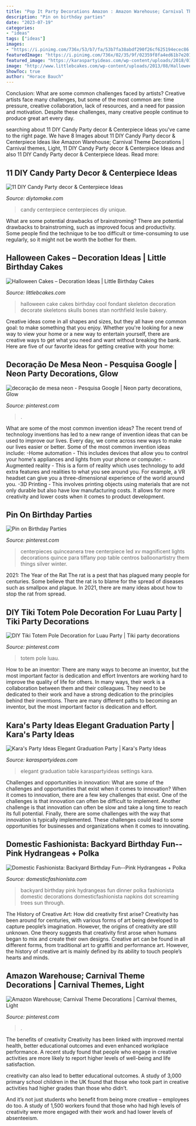 ```yaml
---
title: "Pop It Party Decorations Amazon : Amazon Warehouse; Carnival Theme Decorations"
description: "Pin on birthday parties"
date: "2023-07-19"
categories:
- "ideas"
tags: ["ideas"]
images:
- "https://i.pinimg.com/736x/53/b7/fa/53b7fa38abdf290f26cf625194ecec86.jpg"
featuredImage: "https://i.pinimg.com/736x/02/35/9f/02359f8fa4ed61b7e2014b9f8a0913ba.jpg"
featured_image: "https://karaspartyideas.com/wp-content/uploads/2018/01/Elegant-Graduation-Party-via-Karas-Party-Ideas-KarasPartyIdeas.com8_.jpg"
image: "http://www.littlebcakes.com/wp-content/uploads/2013/08/Halloween-Cake-Ideas.jpg"
ShowToc: true
author: "Horace Bauch"
---
```



Conclusion: What are some common challenges faced by artists?
Creative artists face many challenges, but some of the most common are: time pressure, creative collaboration, lack of resources, and a need for passion and motivation. Despite these challenges, many creative people continue to produce great art every day.

	

		
searching about 11 DIY Candy Party decor &amp; Centerpiece Ideas you've came to the right page. We have 8 Images about 11 DIY Candy Party decor &amp; Centerpiece Ideas like Amazon Warehouse; Carnival Theme Decorations | Carnival themes, Light, 11 DIY Candy Party decor &amp; Centerpiece Ideas and also 11 DIY Candy Party decor &amp; Centerpiece Ideas. Read more:
		
    
## 11 DIY Candy Party Decor &amp; Centerpiece Ideas

<img loading=lazy src="https://www.diytomake.com/wp-content/uploads/2015/10/Unique-Candy-Centerpieces.jpg" onerror="this.onerror=null;this.src='https://tse4.mm.bing.net/th?id=OIP.a5ZahKIFFe-MXjgnQdmZ3gHaE8&amp;pid=15.1';" alt="11 DIY Candy Party decor &amp; Centerpiece Ideas">

_Source: diytomake.com_

>candy centerpiece centerpieces diy unique. 

	

What are some potential drawbacks of brainstroming?
There are potential drawbacks to brainstroming, such as improved focus and productivity. Some people find the technique to be too difficult or time-consuming to use regularly, so it might not be worth the bother for them.

    
## Halloween Cakes – Decoration Ideas | Little Birthday Cakes

<img loading=lazy src="http://www.littlebcakes.com/wp-content/uploads/2013/08/Halloween-Cake-Ideas.jpg" onerror="this.onerror=null;this.src='https://tse3.mm.bing.net/th?id=OIP.vUKTsyTdVr_Pf1AMXqZz5gHaJ4&amp;pid=15.1';" alt="Halloween Cakes – Decoration Ideas | Little Birthday Cakes">

_Source: littlebcakes.com_

>halloween cake cakes birthday cool fondant skeleton decoration decorate skeletons skulls bones stan northfield leslie bakery. 

	

Creative ideas come in all shapes and sizes, but they all have one common goal: to make something that you enjoy. Whether you're looking for a new way to view your home or a new way to entertain yourself, there are creative ways to get what you need and want without breaking the bank. Here are five of our favorite ideas for getting creative with your home: 

    
## Decoração De Mesa Neon - Pesquisa Google | Neon Party Decorations, Glow

<img loading=lazy src="https://i.pinimg.com/736x/53/b7/fa/53b7fa38abdf290f26cf625194ecec86.jpg" onerror="this.onerror=null;this.src='https://tse2.mm.bing.net/th?id=OIP.gQm3aVojay6olp0E7ZGxYAHaHA&amp;pid=15.1';" alt="decoração de mesa neon - Pesquisa Google | Neon party decorations, Glow">

_Source: pinterest.com_

>. 

	

What are some of the most common invention ideas?
The recent trend of technology inventions has led to a new range of invention ideas that can be used to improve our lives. Every day, we come across new ways to make our lives easier or better. Some of the most common invention ideas include: 
-Home automation - This includes devices that allow you to control your home's appliances and lights from your phone or computer. 
-Augmented reality - This is a form of reality which uses technology to add extra features and realities to what you see around you. For example, a VR headset can give you a three-dimensional experience of the world around you. 
-3D Printing - This involves printing objects using materials that are not only durable but also have low manufacturing costs. It allows for more creativity and lower costs when it comes to product development.

    
## Pin On Birthday Parties

<img loading=lazy src="https://i.pinimg.com/736x/16/48/09/16480914862d04074f0b330a540e9f0c--quince-centerpieces-quinceanera-centerpieces.jpg" onerror="this.onerror=null;this.src='https://tse1.mm.bing.net/th?id=OIP.jOmERP0BAi8eymbVCX6P_gAAAA&amp;pid=15.1';" alt="Pin on Birthday Parties">

_Source: pinterest.com_

>centerpieces quinceanera tree centerpiece led xv magnificent lights decorations quince para tiffany pop table centros balloonartistry them things silver winter. 

	

2021: The Year of the Rat
The rat is a pest that has plagued many people for centuries. Some believe that the rat is to blame for the spread of diseases such as smallpox and plague. In 2021, there are many ideas about how to stop the rat from spread.

    
## DIY Tiki Totem Pole Decoration For Luau Party | Tiki Party Decorations

<img loading=lazy src="https://i.pinimg.com/736x/02/35/9f/02359f8fa4ed61b7e2014b9f8a0913ba.jpg" onerror="this.onerror=null;this.src='https://tse1.mm.bing.net/th?id=OIP.haWO0PNpGlL-PPafU7QXdQHaLH&amp;pid=15.1';" alt="DIY Tiki Totem Pole Decoration for Luau Party | Tiki party decorations">

_Source: pinterest.com_

>totem pole luau. 

	

How to be an inventor: There are many ways to become an inventor, but the most important factor is dedication and effort
Inventors are working hard to improve the quality of life for others. In many ways, their work is a collaboration between them and their colleagues. They need to be dedicated to their work and have a strong dedication to the principles behind their inventions. There are many different paths to becoming an inventor, but the most important factor is dedication and effort.

    
## Kara&#039;s Party Ideas Elegant Graduation Party | Kara&#039;s Party Ideas

<img loading=lazy src="https://karaspartyideas.com/wp-content/uploads/2018/01/Elegant-Graduation-Party-via-Karas-Party-Ideas-KarasPartyIdeas.com8_.jpg" onerror="this.onerror=null;this.src='https://tse2.mm.bing.net/th?id=OIP.WIzpmUeQqmvdj0vfbIOPQgHaLH&amp;pid=15.1';" alt="Kara&#039;s Party Ideas Elegant Graduation Party | Kara&#039;s Party Ideas">

_Source: karaspartyideas.com_

>elegant graduation table karaspartyideas settings kara. 

	

Challenges and opportunities in innovation: What are some of the challenges and opportunities that exist when it comes to innovation?
When it comes to innovation, there are a few key challenges that exist. One of the challenges is that innovation can often be difficult to implement. Another challenge is that innovation can often be slow and take a long time to reach its full potential. Finally, there are some challenges with the way that innovation is typically implemented. These challenges could lead to some opportunities for businesses and organizations when it comes to innovating.

    
## Domestic Fashionista: Backyard Birthday Fun--Pink Hydrangeas + Polka

<img loading=lazy src="http://3.bp.blogspot.com/-MEBYXNMIBOY/UeN1aNFWEAI/AAAAAAAAZRg/drRkl26uKaA/s1600/Pink+Backyard+Birthday+Party-15.jpg" onerror="this.onerror=null;this.src='https://tse4.mm.bing.net/th?id=OIP.XCNnuXaq-ReGKj5ouSU1_gHaLG&amp;pid=15.1';" alt="Domestic Fashionista: Backyard Birthday Fun--Pink Hydrangeas + Polka">

_Source: domesticfashionista.com_

>backyard birthday pink hydrangeas fun dinner polka fashionista domestic decorations domesticfashionista napkins dot screaming trees sun through. 

	

The History of Creative Art: How did creativity first arise?
Creativity has been around for centuries, with various forms of art being developed to capture people’s imagination. However, the origins of creativity are still unknown. One theory suggests that creativity first arose when humans began to mix and create their own designs. Creative art can be found in all different forms, from traditional art to graffiti and performance art. However, the history of creative art is mainly defined by its ability to touch people’s hearts and minds.

    
## Amazon Warehouse; Carnival Theme Decorations | Carnival Themes, Light

<img loading=lazy src="https://i.pinimg.com/736x/f2/28/19/f22819b96489e118bf0d14209ff3c1a6.jpg" onerror="this.onerror=null;this.src='https://tse4.mm.bing.net/th?id=OIP.GKA0S3yko7NxTbHADXC1bAHaGI&amp;pid=15.1';" alt="Amazon Warehouse; Carnival Theme Decorations | Carnival themes, Light">

_Source: pinterest.com_

>. 

	

The benefits of creativity
Creativity has been linked with improved mental health, better educational outcomes and even enhanced workplace performance.
A recent study found that people who engage in creative activities are more likely to report higher levels of well-being and life satisfaction.

 creativity can also lead to better educational outcomes. A study of 3,000 primary school children in the UK found that those who took part in creative activities had higher grades than those who didn’t.

And it’s not just students who benefit from being more creative – employees do too. A study of 1,500 workers found that those who had high levels of creativity were more engaged with their work and had lower levels of absenteeism.


